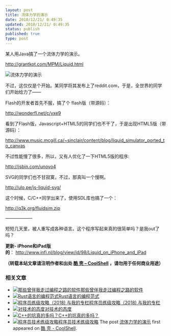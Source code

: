 ```yaml
---
layout: post
title: 流体力学的演示
date: 2010/12/21/ 0:49:35
updated: 2010/12/21/ 0:49:35
status: publish
published: true
type: post
---
```


某人用Java搞了一个流体力学的演示。


<http://grantkot.com/MPM/Liquid.html>


![](https://coolshell.cn/wp-content/uploads/2010/12/Liquid.jpg "流体力学的演示")


不过，这仅仅是个开始。某同学将其发布上了reddit.com，于是，全世界的同学们开始给力了——



Flash的开发者首先不服，搞了个 flash版（带源码）：


<http://wonderfl.net/c/yxe9>


看到了Flash版，Javascript+HTML5的同学们也不干了，于是出现HTML5版（带源码）：


<http://www.music.mcgill.ca/~sinclair/content/blog/liquid_simulator_ported_to_canvas>


不过性能慢了很多，所以，又有人优化了一下HTML5版的程序:


<http://jsbin.com/unovo4>


SVG的同学们也不甘寂寞，不过，那真叫一个慢啊。


<http://ulo.pe/js-liquid-svg/>


这个时候，C/C++同学出来了，使用SDL库也搞了一个：


<http://q3k.org/fluidsim.zip>


——————


短短几天里，被人重写成各种语言。这个程序写起来真的很简单吗？是我out了吗？


**更新- iPhone和iPad版的**： <http://www.infi.nl/blog/view/id/98/Liquid_on_iPhone_and_iPad>



**（转载本站文章请注明作者和出处 [酷 壳 – CoolShell](https://coolshell.cn/) ，请勿用于任何商业用途）**



### 相关文章

* [![那些曾伴我走过编程之路的软件](https://coolshell.cn/wp-content/uploads/2011/10/00.QuickBasic_PDS_IDE-150x150.png)](https://coolshell.cn/articles/5576.html)[那些曾伴我走过编程之路的软件](https://coolshell.cn/articles/5576.html)
* [![Rust语言的编程范式](https://coolshell.cn/wp-content/uploads/2020/03/rust-social-wide-150x150.jpg)](https://coolshell.cn/articles/20845.html)[Rust语言的编程范式](https://coolshell.cn/articles/20845.html)
* [![程序员练级攻略（2018)  与我的专栏](https://coolshell.cn/wp-content/uploads/2018/05/300x262-150x150.jpg)](https://coolshell.cn/articles/18360.html)[程序员练级攻略（2018) 与我的专栏](https://coolshell.cn/articles/18360.html)
* [![对技术的态度](https://coolshell.cn/wp-content/plugins/wordpress-23-related-posts-plugin/static/thumbs/7.jpg)](https://coolshell.cn/articles/8088.html)[对技术的态度](https://coolshell.cn/articles/8088.html)
* [![C++的坑真的多吗？](https://coolshell.cn/wp-content/uploads/2012/08/cpp_small-150x150.jpg)](https://coolshell.cn/articles/7992.html)[C++的坑真的多吗？](https://coolshell.cn/articles/7992.html)
* [![程序员技术练级攻略](https://coolshell.cn/wp-content/uploads/2011/07/programmer-150x150.png)](https://coolshell.cn/articles/4990.html)[程序员技术练级攻略](https://coolshell.cn/articles/4990.html)
The post [流体力学的演示](https://coolshell.cn/articles/3421.html) first appeared on [酷 壳 - CoolShell](https://coolshell.cn).
